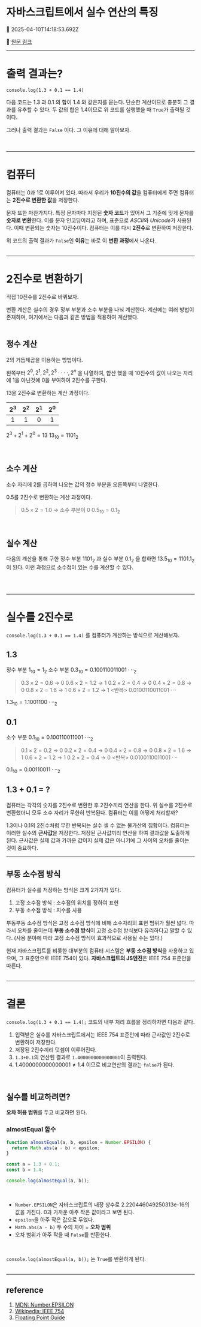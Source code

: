# 자바스크립트에서 실수 연산의 특징

📅 2025-04-10T14:18:53.692Z

🔗 [원문 링크](https://velog.io/@son-dan-ha/자바스크립트에서-실수-연산의-특징)

---



# 출력 결과는?

`console.log(1.3 + 0.1 == 1.4)`

다음 코드는 1.3 과 0.1 의 합이 1.4 와 같은지를 묻는다. 단순한 계산이므로 충분히 그 결과를 유추할 수 있다. 두 값의 합은 1.4이므로 위 코드를 실행했을 때 `True`가 출력될 것이다. 

그러나 출력 결과는 `False` 이다. 그 이유에 대해 알아보자.
<br><br><br>
<hr>

# 컴퓨터

컴퓨터는 0과 1로 이루어져 있다. 따라서 우리가 **10진수의 값**을 컴퓨터에게 주면 컴퓨터는 **2진수로 변환한 값**을 저장한다. 

문자 또한 마찬가지다. 특정 문자마다 지정된 **숫자 코드**가 있어서 그 기준에 맞게 문자를 **숫자로 변환**한다. 이를 문자 인코딩이라고 하며, 표준으로 *ASCII*와 *Unicode*가 사용된다. 이때 변환되는 숫자는 10진수이다. 컴퓨터는 이를 다시 **2진수**로 변환하여 저장한다. 

위 코드의 출력 결과가 `False`인 **이유**는 바로 이 **변환 과정**에서 나온다.
<br><br>
<hr>

# 2진수로 변환하기

직접 10진수를 2진수로 바꿔보자. 

변환 계산은 실수의 경우 정부 부분과 소수 부분을 나눠 계산한다. 
계산에는 여러 방법이 존재하며, 여기에서는 다음과 같은 방법을 적용하여 계산했다. 
<br><br>

## 정수 계산

2의 거듭제곱을 이용하는 방법이다. 

왼쪽부터 $2^0, 2^1, 2^2, 2^3 ···· ,2^n$ 을 나열하여, 합산 했을 때 10진수의 값이 나오는 자리에 1을 아닌것에 0을 부여하여 2진수를 구한다. 

13을 2진수로 변환하는 계산 과정이다. 
>
| $2^3$ | $2^2$ | $2^1$ | $2^0$ |
|:----:|:----:|:----:|:----:|
|   1   |   1   |   0  |  1  |
$2^3 + 2^1 + 2^0 = 13$
$13_{10} = 1101_{2}$


<br>

## 소수 계산

소수 자리에 2를 곱하여 나오는 값의 정수 부분을 오른쪽부터 나열한다. 

0.5를 2진수로 변환하는 계산 과정이다. 

> $0.5\times2=1.0$ → 소수 부분이 0
$0.5_{10} = 0.1_{2}$


<br>


## 실수 계산

다음의 계산을 통해 구한 정수 부분 $1101_{2}$ 과 실수 부분 $0.1_{2}$ 을 합하면 $13.5_{10}=1101.1_{2}$이 된다. 이런 과정으로 소수점이 있는 수를 계산할 수 있다. 

<br><br>

---


# 실수를 2진수로 
`console.log(1.3 + 0.1 == 1.4)` 를 컴퓨터가 계산하는 방식으로 계산해보자. 
<br>

## 1.3

정수 부분 $1_{10}=1_{2}$
소수 부분 $0.3_{10}=0.100110011001···_{2}$

> $0.3\times2=0.6$ → 0
$0.6\times2=1.2$ → 1
$0.2\times2=0.4$ → 0
$0.4\times2=0.8$ → 0
$0.8\times2=1.6$ → 1
$0.6\times2=1.2$ → 1 <반복>
$0.0100110011001···$ 

$1.3_{10}=1.1001100···_{2}$
<br>

## 0.1

소수 부분 $0.1_{10}=0.100110011001···_{2}$

> $0.1\times2=0.2$ → 0
$0.2\times2=0.4$ → 0
$0.4\times2=0.8$ → 0
$0.8\times2=1.6$ → 1
$0.6\times2=1.2$ → 1
$0.2\times2=0.4$ → 0 <반복>
$0.0100110011001···$ 

$0.1_{10}=0.00110011···_{2}$
<br>

## 1.3 + 0.1 = ?

컴퓨터는 각각의 숫자를 2진수로 변환한 후 2진수끼리 연산을 한다. 위 실수를 2진수로 변환했더니 모두 소수 자리가 무한히 반복된다. 컴퓨터는 이를 어떻게 처리할까?

1.3이나 0.1의 2진수처럼 무한 반복되는 실수 셀 수 없는 불가산의 집합이다. 컴퓨터는 이러한 실수의 **근사값**을 저장한다. 저장된 근사값끼리 연산을 하여 결과값을 도출하게 된다. 근사값은 실제 값과 가까운 값이지 실제 값은 아니기에 그 사이의 오차를 줄이는 것이 중요하다. 
<br>


---
## 부동 소수점 방식

컴퓨터가 실수를 저장하는 방식은 크게 2가지가 있다. 

1. 고정 소수점 방식 : 소수점의 위치를 정하여 표현
2. 부동 소수점 방식 : 지수를 사용

부동부동 소수점 방식은 고정 소수점 방식에 비해 소수자리의 표현 범위가 훨씬 넓다. 따라서 오차를 줄이는데 **부동 소수점 방식**이 고정 소수점 방식보다 유리하다고 말할 수 있다. (사용 분야에 따라 고정 소수점 방식이 효과적으로 사용될 수는 있다.) 

현재 자바스크립트를 비롯한 대부분의 컴퓨터 시스템은 **부동 소수점 방식**을 사용하고 있으며, 그 표준안으로 IEEE 754이 있다. **자바스크립트의 JS엔진**은 IEEE 754 표준안을 따른다.
<br><br>

---

# 결론


`console.log(1.3 + 0.1 == 1.4);` 코드의 내부 처리 흐름을 정리하자면 다음과 같다.

1. 입력받은 실수를 자바스크립트에서는 IEEE 754 표준안에 따라 근사값인 2진수로 변환하여 저장한다. 
2. 저장된 2진수끼리 덧셈이 이루어진다.
3. `1.3+0.1`의 연산된 결과로 `1.4000000000000001`이 출력된다.
4. $1.4000000000000001≠1.4$ 이므로 비교연산의 결과는 `false`가 된다.
<br>

## 실수를 비교하려면?

**오차 허용 범위**를 두고 비교하면 된다. 


### almostEqual 함수
```js
function almostEqual(a, b, epsilon = Number.EPSILON) {
  return Math.abs(a - b) < epsilon;
}

const a = 1.3 + 0.1;
const b = 1.4;

console.log(almostEqual(a, b));
```

<br>

- `Number.EPSILON`은 자바스크립트의 내장 상수로 2.220446049250313e-16의 값을 가진다. 0과 가까운 아주 작은 값이라고 보면 된다. 
- `epsilon`을 아주 작은 값으로 두었다.
- `Math.abs(a - b)` 두 수의 차이 = **오차 범위**
- 오차 범위가 아주 작을 때 `False`를 반환한다.
<br>

`console.log(almostEqual(a, b));` 는 `True`를 반환하게 된다.
<br><br>

---

## reference

1. [MDN: Number.EPSILON](https://developer.mozilla.org/en-US/docs/Web/JavaScript/Reference/Global_Objects/Number/EPSILON)
2. [Wikipedia: IEEE 754](https://en.wikipedia.org/wiki/IEEE_754)
3. [Floating Point Guide](https://floating-point-gui.de/)










